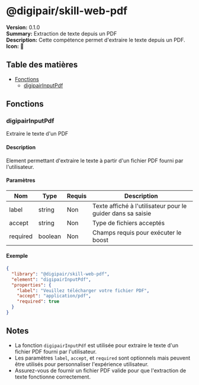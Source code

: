 # @digipair/skill-web-pdf

**Version:** 0.1.0  
**Summary:** Extraction de texte depuis un PDF  
**Description:** Cette compétence permet d'extraire le texte depuis un PDF.  
**Icon:** 📄

## Table des matières

- [Fonctions](#fonctions)
  - [digipairInputPdf](#digipairinputpdf)

## Fonctions

### digipairInputPdf

Extraire le texte d'un PDF

#### Description

Element permettant d'extraire le texte à partir d'un fichier PDF fourni par l'utilisateur.

#### Paramètres

| Nom      | Type    | Requis | Description                              |
|----------|---------|--------|------------------------------------------|
| label    | string  | Non    | Texte affiché à l'utilisateur pour le guider dans sa saisie |
| accept   | string  | Non    | Type de fichiers acceptés                |
| required | boolean | Non    | Champs requis pour exécuter le boost     |

#### Exemple

```json
{
  "library": "@digipair/skill-web-pdf",
  "element": "digipairInputPdf",
  "properties": {
    "label": "Veuillez télécharger votre fichier PDF",
    "accept": "application/pdf",
    "required": true
  }
}
```

## Notes

- La fonction `digipairInputPdf` est utilisée pour extraire le texte d'un fichier PDF fourni par l'utilisateur.
- Les paramètres `label`, `accept`, et `required` sont optionnels mais peuvent être utilisés pour personnaliser l'expérience utilisateur.
- Assurez-vous de fournir un fichier PDF valide pour que l'extraction de texte fonctionne correctement.